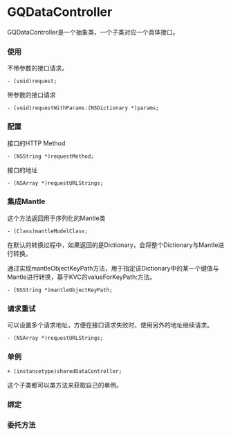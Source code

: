 GQDataController
=================

GQDataController是一个抽象类，一个子类对应一个具体接口。

### 使用

不带参数的接口请求。

```objc
- (void)request;
```

带参数的接口请求

```objc
- (void)requestWithParams:(NSDictionary *)params;
```

### 配置

接口的HTTP Method

```objc
- (NSString *)requestMethod;
```

接口的地址

```objc
- (NSArray *)requestURLStrings;
```

### 集成Mantle

这个方法返回用于序列化的Mantle类

```objc
- (Class)mantleModelClass;
```

在默认的转换过程中，如果返回的是Dictionary，会将整个Dictionary与Mantle进行转换。

通过实现mantleObjectKeyPath方法，用于指定该Dictionary中的某一个键值与Mantle进行转换，基于KVC的valueForKeyPath:方法。

```objc
- (NSString *)mantleObjectKeyPath;
```

### 请求重试

可以设置多个请求地址，方便在接口请求失败时，使用另外的地址继续请求。

```objc
- (NSArray *)requestURLStrings;
```

### 单例

```objc
+ (instancetype)sharedDataController;
```

这个子类都可以类方法来获取自己的单例。

### 绑定

### 委托方法

